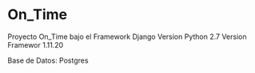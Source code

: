 # On_Time
Proyecto On_Time bajo el Framework Django
Version Python 2.7
Version Framewor 1.11.20

Base de Datos: Postgres
